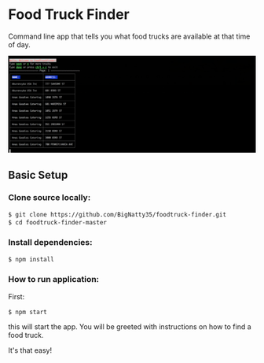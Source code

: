 # Food Truck Finder
Command line app that tells you what food trucks are available at that time of day.

![alt text](./screenshots/foodtruckpic.png "Screen Shot")
## Basic Setup

### Clone source locally:
```
$ git clone https://github.com/BigNatty35/foodtruck-finder.git
$ cd foodtruck-finder-master
```

### Install dependencies:

```
$ npm install
```

### How to run application:

First:
```
$ npm start
```
this will start the app.
You will be greeted with instructions on how to find a food truck.

It's that easy!

